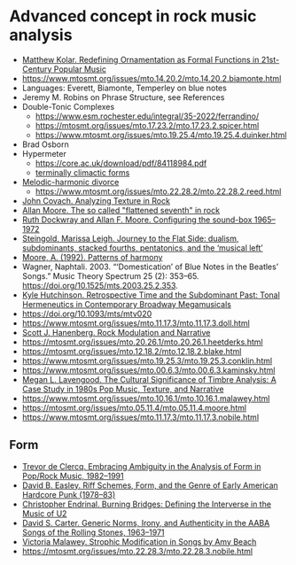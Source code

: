 # Advanced concept in rock music analysis

- [Matthew Kolar.
Redefining Ornamentation as Formal Functions in 21st-Century
Popular Music](https://scholarcommons.sc.edu/cgi/viewcontent.cgi?article=7636)
- https://www.mtosmt.org/issues/mto.14.20.2/mto.14.20.2.biamonte.html
- Languages: Everett, Biamonte, Temperley on blue notes
- Jeremy M. Robins on Phrase Structure, see References
- Double-Tonic Complexes
  - https://www.esm.rochester.edu/integral/35-2022/ferrandino/
  - https://mtosmt.org/issues/mto.17.23.2/mto.17.23.2.spicer.html
  - https://www.mtosmt.org/issues/mto.19.25.4/mto.19.25.4.duinker.html
- Brad Osborn
- Hypermeter
  - https://core.ac.uk/download/pdf/84118984.pdf
  - [terminally climactic forms](https://kuscholarworks.ku.edu/bitstream/handle/1808/19147/OSBORN_paradigm2013_AFD.pdf?sequence=1&isAllowed=y)
- [Melodic-harmonic divorce](http://davidtemperley.com/wp-content/uploads/2015/11/temperley-pm07.pdf)
  - https://www.mtosmt.org/issues/mto.22.28.2/mto.22.28.2.reed.html
- [John Covach. Analyzing Texture in Rock](https://d-nb.info/1216144591/34)
- [Allan Moore. The so called "flattened seventh" in rock](https://sci-hub.se/10.2307/853399)
- [Ruth Dockwray and Allan F. Moore. Configuring the sound-box 1965–1972](https://sci-hub.se/10.1017/S0261143010000024)
- [Steingold, Marissa Leigh. Journey to the Flat Side: dualism, subdominants, stacked fourths, pentatonics, and the ‘musical left’
](https://escholarship.org/uc/item/3s41640v)
- [Moore, A. (1992). Patterns of harmony](https://sci-hub.se/https://doi.org/10.1017/S0261143000004852)
- Wagner, Naphtali. 2003. “‘Domestication’ of Blue Notes in the Beatles’ Songs.” Music Theory Spectrum 25 (2): 353–65. https://doi.org/10.1525/mts.2003.25.2.353.
- [Kyle Hutchinson. Retrospective Time and the Subdominant Past: Tonal Hermeneutics in Contemporary Broadway Megamusicals](https://mtosmt.org/issues/mto.20.26.2/mto.20.26.2.hutchinson.html)
- https://doi.org/10.1093/mts/mtv020
- https://www.mtosmt.org/issues/mto.11.17.3/mto.11.17.3.doll.html
- [Scott J. Hanenberg. Rock Modulation and Narrative](https://mtosmt.org/issues/mto.16.22.2/mto.16.22.2.hanenberg.html)
- https://mtosmt.org/issues/mto.20.26.1/mto.20.26.1.heetderks.html
- https://mtosmt.org/issues/mto.12.18.2/mto.12.18.2.blake.html
- https://www.mtosmt.org/issues/mto.19.25.3/mto.19.25.3.conklin.html
- https://www.mtosmt.org/issues/mto.00.6.3/mto.00.6.3.kaminsky.html
- [Megan L. Lavengood. The Cultural Significance of Timbre Analysis: A Case Study in 1980s Pop Music, Texture, and Narrative](https://mtosmt.org/issues/mto.20.26.3/mto.20.26.3.lavengood.html)
- https://www.mtosmt.org/issues/mto.10.16.1/mto.10.16.1.malawey.html
- https://mtosmt.org/issues/mto.05.11.4/mto.05.11.4.moore.html
- https://www.mtosmt.org/issues/mto.11.17.3/mto.11.17.3.nobile.html

  
## Form

- [Trevor de Clercq. Embracing Ambiguity in the Analysis of Form in Pop/Rock Music, 1982–1991](https://mtosmt.org/issues/mto.17.23.3/mto.17.23.3.de_clercq.html)
- [David B. Easley. Riff Schemes, Form, and the Genre of Early American Hardcore Punk (1978–83)](https://www.mtosmt.org/issues/mto.15.21.1/mto.15.21.1.easley.html)
- [Christopher Endrinal. Burning Bridges: Defining the Interverse in the Music of U2](https://www.mtosmt.org/issues/mto.11.17.3/mto.11.17.3.endrinal.html)
- [David S. Carter. Generic Norms, Irony, and Authenticity in the AABA Songs of the Rolling Stones, 1963–1971](https://mtosmt.org/issues/mto.21.27.4/mto.21.27.4.carter.html)
- [Victoria Malawey. Strophic Modification in Songs by Amy Beach](https://www.mtosmt.org/issues/mto.14.20.4/mto.14.20.4.malawey.html)
- https://mtosmt.org/issues/mto.22.28.3/mto.22.28.3.nobile.html
